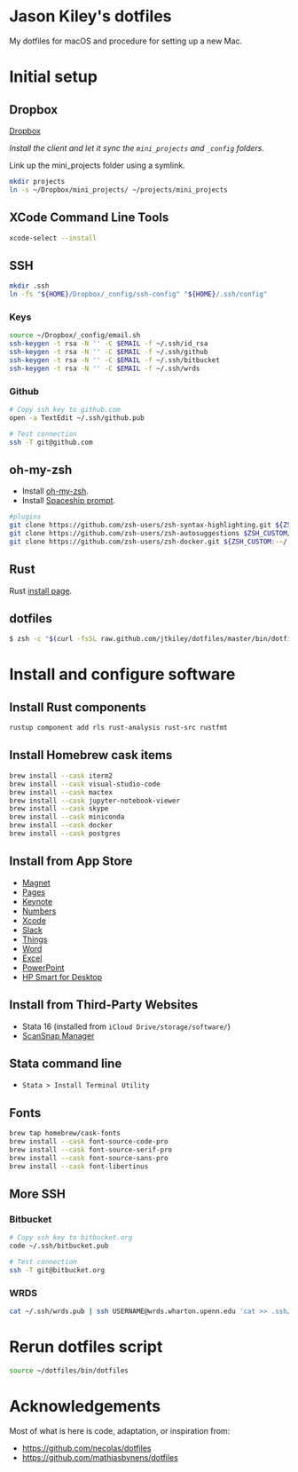 # Jason Kiley's dotfiles

My dotfiles for macOS and procedure for setting up a new Mac.


# Initial setup


## Dropbox

[Dropbox](https://www.dropbox.com/install2)

*Install the client and let it sync the `mini_projects` and `_config` folders.*

Link up the mini_projects folder using a symlink.

```zsh
mkdir projects
ln -s ~/Dropbox/mini_projects/ ~/projects/mini_projects
```

## XCode Command Line Tools

```zsh
xcode-select --install
```

## SSH

```zsh
mkdir .ssh
ln -fs "${HOME}/Dropbox/_config/ssh-config" "${HOME}/.ssh/config"
```

### Keys

```zsh
source ~/Dropbox/_config/email.sh
ssh-keygen -t rsa -N '' -C $EMAIL -f ~/.ssh/id_rsa
ssh-keygen -t rsa -N '' -C $EMAIL -f ~/.ssh/github
ssh-keygen -t rsa -N '' -C $EMAIL -f ~/.ssh/bitbucket
ssh-keygen -t rsa -N '' -C $EMAIL -f ~/.ssh/wrds
```

### Github

```zsh
# Copy ssh key to github.com
open -a TextEdit ~/.ssh/github.pub

# Test connection
ssh -T git@github.com

```

## oh-my-zsh

- Install [oh-my-zsh](https://github.com/robbyrussell/oh-my-zsh).
- Install [Spaceship prompt](https://github.com/denysdovhan/spaceship-prompt).

```zsh
#plugins
git clone https://github.com/zsh-users/zsh-syntax-highlighting.git ${ZSH_CUSTOM:-~/.oh-my-zsh/custom}/plugins/zsh-syntax-highlighting
git clone https://github.com/zsh-users/zsh-autosuggestions $ZSH_CUSTOM/plugins/zsh-autosuggestions
git clone https://github.com/zsh-users/zsh-docker.git ${ZSH_CUSTOM:-~/.oh-my-zsh/custom}/plugins/zsh-docker

```

## Rust

Rust [install page](https://www.rust-lang.org/tools/install).


## dotfiles

```zsh
$ zsh -c "$(curl -fsSL raw.github.com/jtkiley/dotfiles/master/bin/dotfiles)"
```


# Install and configure software


## Install Rust components

```zsh
rustup component add rls rust-analysis rust-src rustfmt
```


## Install Homebrew cask items

```zsh
brew install --cask iterm2
brew install --cask visual-studio-code
brew install --cask mactex
brew install --cask jupyter-notebook-viewer
brew install --cask skype
brew install --cask miniconda
brew install --cask docker
brew install --cask postgres
```


## Install from App Store

- [Magnet](https://itunes.apple.com/us/app/magnet/id441258766?mt=12)
- [Pages](https://itunes.apple.com/us/app/pages/id409201541?mt=12&uo=4)
- [Keynote](https://itunes.apple.com/us/app/keynote/id409183694?mt=12)
- [Numbers](https://itunes.apple.com/us/app/numbers/id409203825?mt=12)
- [Xcode](https://itunes.apple.com/us/app/xcode/id497799835?mt=12&uo=4)
- [Slack](https://itunes.apple.com/us/app/slack/id803453959?mt=12)
- [Things](https://itunes.apple.com/us/app/things-3/id904280696?mt=12)
- [Word](https://itunes.apple.com/us/app/microsoft-word/id462054704?mt=12)
- [Excel](https://itunes.apple.com/us/app/microsoft-excel/id462058435?mt=12)
- [PowerPoint](https://itunes.apple.com/us/app/microsoft-powerpoint/id462062816?mt=12)
- [HP Smart for Desktop](https://apps.apple.com/us/app/hp-smart-for-desktop/id1474276998?mt=12)


## Install from Third-Party Websites

- Stata 16 (installed from `iCloud Drive/storage/software/`)
- [ScanSnap Manager](http://www.fujitsu.com/global/support/computing/peripheral/scanners/software/s1300i.html)


## Stata command line

- `Stata > Install Terminal Utility`


## Fonts

```zsh
brew tap homebrew/cask-fonts
brew install --cask font-source-code-pro
brew install --cask font-source-serif-pro
brew install --cask font-source-sans-pro
brew install --cask font-libertinus

```


## More SSH


### Bitbucket

```zsh
# Copy ssh key to bitbucket.org
code ~/.ssh/bitbucket.pub

# Test connection
ssh -T git@bitbucket.org

```

### WRDS

```zsh
cat ~/.ssh/wrds.pub | ssh USERNAME@wrds.wharton.upenn.edu 'cat >> .ssh/authorized_keys'
```

# Rerun dotfiles script

```zsh
source ~/dotfiles/bin/dotfiles

```

# Acknowledgements

Most of what is here is code, adaptation, or inspiration from:

- https://github.com/necolas/dotfiles
- https://github.com/mathiasbynens/dotfiles
